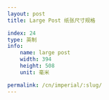```yaml
---
layout: post
title: Large Post 纸张尺寸规格

index: 24
type: 英制
info:
    name: large post
    width: 394
    height: 508
    unit: 毫米

permalink: /cn/imperial/:slug/
---
```



